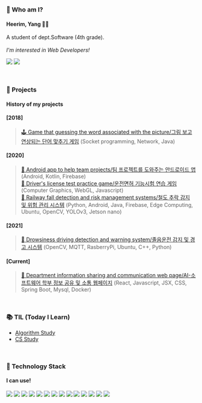 

<!--
**Yangheerim/Yangheerim** is a ✨ _special_ ✨ repository because its `README.md` (this file) appears on your GitHub profile.

Here are some ideas to get you started:

- 🔭 I’m currently working on ...
- 🌱 I’m currently learning ...
- 👯 I’m looking to collaborate on ...
- 🤔 I’m looking for help with ...
- 💬 Ask me about ...
- 📫 How to reach me: ...
- 😄 Pronouns: ...
- ⚡ Fun fact: ...
-->

<!-- ![Heerim's GitHub stats](https://github-readme-stats.vercel.app/api?username=Yangheerim&show_icons=true&theme=radical&hide=issues,prs) -->

### 👋 Who am I?

#### Heerim, Yang 🙍‍♀️ <br>
A student of dept.Software (4th grade).<br><br>
_I'm interested in Web Developers!_

<a href="mailto:yanghl1998@gmail.com" target="_blank"><img src="https://img.shields.io/badge/Gmail-EA4335?style=flat-square&logo=Gmail&logoColor=white"/></a>
<a href="https://velog.io/@yanghl98" target="_blank"><img src="https://img.shields.io/badge/Velog-20c997?style=flat-square&logo=Vimeo&logoColor=white"/></a>


<br>

### 🌱 Projects
#### History of my projects
#### [2018] <br>
>[🕹 Game that guessing the word associated with the picture/그림 보고 연상되는 단어 맞추기 게임](https://github.com/Yangheerim/TINC) (Socket programming, Network, Java)

#### [2020] <br>
>[🤝 Android app to help team projects/팀 프로젝트를 도와주는 안드로이드 앱](https://github.com/Yangheerim/TeamToo) (Android, Kotlin, Firebase) <br>
[🚕 Driver's license test practice game/운전면허 기능시험 연습 게임](https://github.com/JunHeon-Ch/Driver_License_Simulation) (Computer Graphics, WebGL, Javascript) <br>
[🚃 Railway fall detection and risk management systems/철도 추락 감지 및 위험 관리 시스템](https://github.com/Yangheerim/Rail-Fall-Prevention-System) (Python, Android, Java, Firebase, Edge Computing, Ubuntu, OpenCV, YOLOv3, Jetson nano) <br>

#### [2021] <br>
>[👀 Drowsiness driving detection and warning system/졸음운전 감지 및 경고 시스템](https://github.com/Yangheerim/Sleep-Detection) (OpenCV, MQTT, RasberryPi, Ubuntu, C++, Python) <br>

#### [Current] <br>
>[💙 Department information sharing and communication web page/AI-소프트웨어 학부 정보 공유 및 소통 웹페이지](https://github.com/JunHeon-Ch/AISW_Web_Community) (React, Javascript, JSX, CSS, Spring Boot, Mysql, Docker) <br>
<br>


### 📚 TIL (Today I Learn)
- [Algorithm Study](https://github.com/Yangheerim/Algorithm)<br>
- [CS Study](https://github.com/haewon-park/csStudy) <br>

 <br>

### 🔧 Technology Stack
#### I can use!

<!-- https://simpleicons.org/ -->
<img src="https://img.shields.io/badge/Java-007396?style=flat-square&logo=Java&logoColor=white"/> <img src="https://img.shields.io/badge/JavaScript-F7DF1E?style=flat-square&logo=JavaScript&logoColor=white"/>
<img src="https://img.shields.io/badge/HTML-E34F26?style=flat-square&logo=HTML5&logoColor=white"/>
<img src="https://img.shields.io/badge/CSS-1572B6?style=flat-square&logo=CSS3&logoColor=white"/>
<img src="https://img.shields.io/badge/React-61DAFB?style=flat-square&logo=React&logoColor=white"/>
<img src="https://img.shields.io/badge/Python-3776AB?style=flat-square&logo=Python&logoColor=white"/>
<img src="https://img.shields.io/badge/Android-3DDC84?style=flat-square&logo=Android&logoColor=white"/>
<img src="https://img.shields.io/badge/Kotlin-0095D5?style=flat-square&logo=Kotlin&logoColor=white"/>
<img src="https://img.shields.io/badge/MySQL-4479A1?style=flat-square&logo=MySQL&logoColor=white"/>
<img src="https://img.shields.io/badge/npm-CB3837?style=flat-square&logo=npm&logoColor=white"/>
<img src="https://img.shields.io/badge/C-A8B9CC?style=flat-square&logo=c&logoColor=white"/>
<img src="https://img.shields.io/badge/AWS-232F3E?style=flat-square&logo=AmazonAWS&logoColor=white"/>
<img src="https://img.shields.io/badge/Firebase-FFCA28?style=flat-square&logo=Firebase&logoColor=white"/>
<img src="https://img.shields.io/badge/OpenCV-5C3EE8?style=flat-square&logo=OpenCV&logoColor=white"/>

